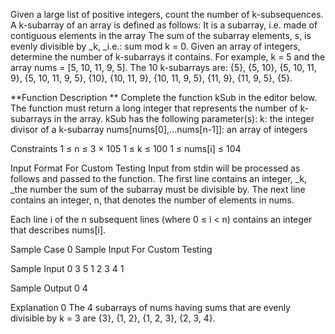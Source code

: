 Given a large list of positive integers, count the number of k-subsequences.
A k-subarray of an array is defined as follows:
It is a subarray, i.e. made of contiguous elements in the array
The sum of the subarray elements, s, is evenly divisible by _k, _i.e.: sum mod k = 0.
Given an array of integers, determine the number of k-subarrays it contains.  For example, k = 5 and the array nums = [5, 10, 11, 9, 5].  The  10 k-subarrays are: {5}, {5, 10}, {5, 10, 11, 9}, {5, 10, 11, 9, 5}, {10}, {10, 11, 9}, {10, 11, 9, 5}, {11, 9}, {11, 9, 5}, {5}.

**Function Description **
Complete the function kSub in the editor below. The function must return a long integer that represents the number of k-subarrays in the array.
kSub has the following parameter(s):
    k:  the integer divisor of a k-subarray
    nums[nums[0],...nums[n-1]]:  an array of integers

Constraints
1 ≤ n ≤ 3 × 105
1 ≤ k ≤ 100
1 ≤ nums[i] ≤ 104

Input Format For Custom Testing
Input from stdin will be processed as follows and passed to the function.
The first line contains an integer, _k, _the number the sum of the subarray must be divisible by.
The next line contains an integer, n, that denotes the number of elements in nums.

Each line i of the n subsequent lines (where 0 ≤ i < n) contains an integer that describes nums[i].

Sample Case 0
Sample Input For Custom Testing

Sample Input 0
3 
5 
1
2
3
4
1

Sample Output 0
4

Explanation 0
The 4 subarrays of nums having sums that are evenly divisible by k = 3 are {3}, {1, 2}, {1, 2, 3}, {2, 3, 4}.